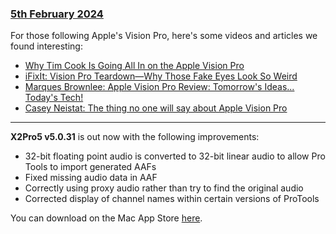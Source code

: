 ### [5th February 2024](/news/20240205)

For those following Apple's Vision Pro, here's some videos and articles we found interesting:

- [Why Tim Cook Is Going All In on the Apple Vision Pro](https://www.vanityfair.com/news/tim-cook-apple-vision-pro)
- [iFixIt: Vision Pro Teardown—Why Those Fake Eyes Look So Weird](https://www.ifixit.com/News/90137/vision-pro-teardown-why-those-fake-eyes-look-so-weird)
- [Marques Brownlee: Apple Vision Pro Review: Tomorrow's Ideas... Today's Tech!](https://www.youtube.com/watch?v=86Gy035z_KA)
- [Casey Neistat: The thing no one will say about Apple Vision Pro](https://www.youtube.com/watch?v=UvkgmyfMPks)

---

**X2Pro5 v5.0.31** is out now with the following improvements:

- 32-bit floating point audio is converted to 32-bit linear audio to allow Pro Tools to import generated AAFs
- Fixed missing audio data in AAF
- Correctly using proxy audio rather than try to find the original audio
- Corrected display of channel names within certain versions of ProTools

You can download on the Mac App Store [here](https://apps.apple.com/us/app/x2pro5/id6467014654).